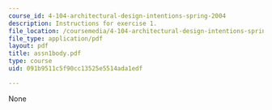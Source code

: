 ```yaml
---
course_id: 4-104-architectural-design-intentions-spring-2004
description: Instructions for exercise 1.
file_location: /coursemedia/4-104-architectural-design-intentions-spring-2004/091b9511c5f90cc13525e5514ada1edf_assn1body.pdf
file_type: application/pdf
layout: pdf
title: assn1body.pdf
type: course
uid: 091b9511c5f90cc13525e5514ada1edf

---
```

None